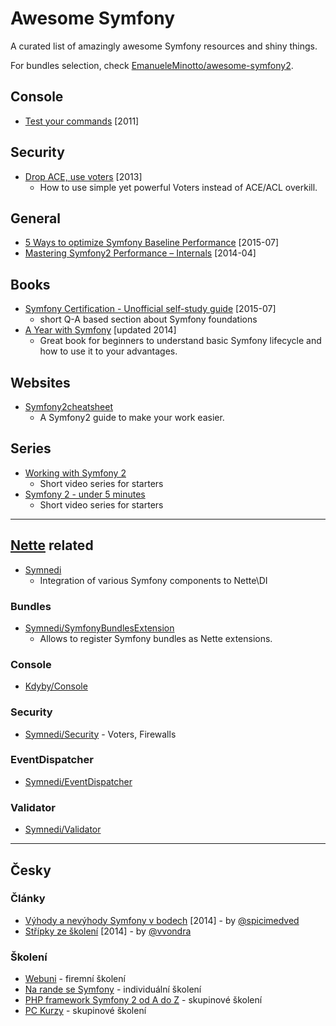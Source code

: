 # Awesome Symfony

A curated list of amazingly awesome Symfony resources and shiny things.

For bundles selection, check [EmanueleMinotto/awesome-symfony2](https://github.com/EmanueleMinotto/awesome-symfony2). 

## Console
* [Test your commands](http://alexandre-salome.fr/blog/Test-your-commands-in-Symfony2) [2011]


## Security

* [Drop ACE, use voters](http://slides.com/marieminasyan/drop-ace-use-role-voters#/) [2013]
    * How to use simple yet powerful Voters instead of ACE/ACL overkill.

## General

* [5 Ways to optimize Symfony Baseline Performance](https://tideways.io/profiler/blog/5-ways-to-optimize-symfony-baseline-performance) [2015-07]
* [Mastering Symfony2 Performance – Internals](http://labs.octivi.com/mastering-symfony2-performance-internals/) [2014-04]

## Books

* [Symfony Certification - Unofficial self-study guide](https://leanpub.com/symfony-selfstudy) [2015-07]
   * short Q-A based section about Symfony foundations
* [A Year with Symfony](https://leanpub.com/a-year-with-symfony) [updated 2014]
    * Great book for beginners to understand basic Symfony lifecycle and how to use it to your advantages.

## Websites

* [Symfony2cheatsheet](http://www.symfony2cheatsheet.com)
    * A Symfony2 guide to make your work easier.

## Series

* [Working with Symfony 2](http://code.tutsplus.com/series/working-with-symfony-2--cms-636)
   * Short video series for starters
* [Symfony 2 - under 5 minutes](https://www.youtube.com/playlist?list=PL3Wxyd2R8-gIuToQ1NmhVSLZfjrBMePNu)
   * Short video series for starters 


---

## [Nette](https://github.com/nette/) related

* [Symnedi](https://github.com/Symnedi)
    * Integration of various Symfony components to Nette\DI
  
### Bundles

* [Symnedi/SymfonyBundlesExtension](https://github.com/Symnedi/SymfonyBundlesExtension)
    * Allows to register Symfony bundles as Nette extensions.

### Console

* [Kdyby/Console](https://github.com/Kdyby/Console)

### Security

* [Symnedi/Security](https://github.com/Symnedi/Security) - Voters, Firewalls 

### EventDispatcher

* [Symnedi/EventDispatcher](https://github.com/Symnedi/EventDispatcher)

### Validator

* [Symnedi/Validator](https://github.com/Symnedi/Validator)
 

---

## Česky

### Články

* [Výhody a nevýhody Symfony v bodech](http://devel.cz/otazka/nette-vs-symfony#answer-17973) [2014] - by [@spicimedved](https://twitter.com/spicimedved)
* [Střípky ze školení](http://symfony.vojtechvondra.cz/2014-10-11-stripky-ze-skoleni) [2014] - by [@vvondra](https://twitter.com/vvondra)


### Školení

* [Webuni](https://www.webuni.cz/symfony) - firemní školení
* [Na rande se Symfony](http://www.naucmese.cz/kurz/na-rande-se-symfony) - individuální školení
* [PHP framework Symfony 2 od A do Z](http://www.naucmese.cz/kurz/php-framework-symfony2-od-a-do-z) - skupinové školení
* [PC Kurzy](http://www.pckurzy.cz/programovani-php-framework-symfony/) - skupinové školení
